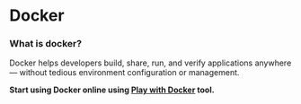 # Docker

### What is docker?

Docker helps developers build, share, run, and verify applications anywhere — without tedious environment configuration or management.

**Start using Docker online using [Play with Docker](https://labs.play-with-docker.com/) tool.**
